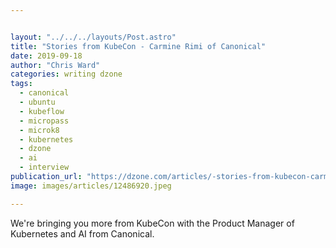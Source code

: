 ```yaml
---


layout: "../../../layouts/Post.astro"
title: "Stories from KubeCon - Carmine Rimi of Canonical"
date: 2019-09-18
author: "Chris Ward"
categories: writing dzone
tags: 
  - canonical
  - ubuntu
  - kubeflow
  - micropass
  - microk8
  - kubernetes
  - dzone
  - ai
  - interview
publication_url: "https://dzone.com/articles/-stories-from-kubecon-carmine-rimi-of-canonical"
image: images/articles/12486920.jpeg

---
```

We're bringing you more from KubeCon with the Product Manager of Kubernetes and AI from Canonical.

